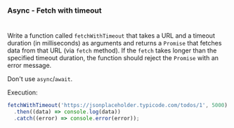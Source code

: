 ### Async - Fetch with timeout

#

Write a function called `fetchWithTimeout` that takes a URL and a timeout duration (in milliseconds) as arguments and returns a `Promise` that fetches data from that URL (via `fetch` method). If the `fetch` takes longer than the specified timeout duration, the function should reject the `Promise` with an error message.

Don't use `async`/`await`.

Execution:

```javascript
fetchWithTimeout('https://jsonplaceholder.typicode.com/todos/1', 5000)
  .then((data) => console.log(data))
  .catch((error) => console.error(error));
```
